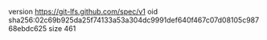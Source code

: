 version https://git-lfs.github.com/spec/v1
oid sha256:02c69b925da25f74133a53a304dc9991def640f467c07d08105c98768ebdc625
size 461

